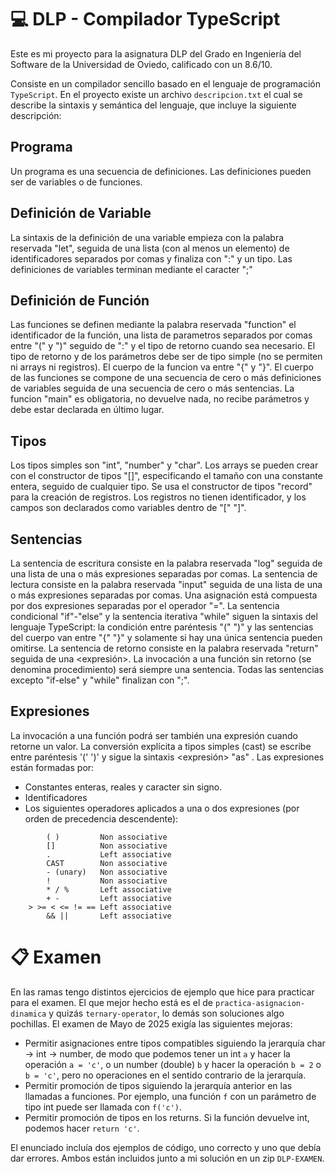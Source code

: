 # 💻​ DLP - Compilador TypeScript
Este es mi proyecto para la asignatura DLP del Grado en Ingeniería del Software de la Universidad de Oviedo, calificado con un 8.6/10.

Consiste en un compilador sencillo basado en el lenguaje de programación `TypeScript`. En el proyecto existe un archivo `descripcion.txt` el cual se describe la sintaxis 
y semántica del lenguaje, que incluye la siguiente descripción:

## Programa
Un programa es una secuencia de definiciones. 
Las definiciones pueden ser de variables o de funciones.

## Definición de Variable
La sintaxis de la definición de una variable empieza con la palabra 
reservada "let", seguida de una lista (con al menos un elemento) de 
identificadores separados por comas y finaliza con ":" y un tipo. 
Las definiciones de variables terminan mediante el caracter ";"

## Definición de Función
Las funciones se definen mediante la palabra reservada "function" el
 identificador de la función, una lista de parametros separados 
 por comas entre "(" y ")" seguido de ":" y el tipo de retorno 
 cuando sea necesario.
El tipo de retorno y de los parámetros debe ser de tipo simple 
(no se permiten ni arrays ni registros). 
El cuerpo de la funcion va entre "{" y "}".
El cuerpo de las funciones se compone de una secuencia de cero 
o más definiciones de variables seguida de una secuencia de cero 
o más sentencias.
La funcion "main" es obligatoria, no devuelve nada, no recibe parámetros y 
debe estar declarada en último lugar.

## Tipos
Los tipos simples son "int", "number" y "char".
Los arrays se pueden crear con el constructor de tipos "[]",
 especificando el tamaño con una constante entera, 
 seguido de cualquier tipo.
Se usa el constructor de tipos "record" para la creación de registros. 
Los registros no tienen identificador, y los campos son declarados
 como variables dentro de "[" "]".

## Sentencias
La sentencia de escritura consiste en la palabra reservada "log" seguida de una lista de una o más expresiones separadas por comas.
La sentencia de lectura consiste en la palabra reservada "input" seguida de una lista de una o más expresiones separadas por comas.
Una asignación está compuesta por dos expresiones separadas por el operador "=".
La sentencia condicional "if"-"else" y la sentencia iterativa "while" siguen la sintaxis del lenguaje TypeScript: la condición entre paréntesis "(" ")" y 
las sentencias del cuerpo van entre "{" "}" y solamente si hay una única sentencia pueden omitirse. 
La sentencia de retorno consiste en la palabra reservada "return" seguida de una <expresión>.
La invocación a una función sin retorno (se denomina procedimiento) será siempre una sentencia.
Todas las sentencias excepto "if-else" y "while" finalizan con ";".

## Expresiones
La invocación a una función podrá ser también una expresión cuando retorne un valor.
La conversión explícita a tipos simples (cast) se escribe entre paréntesis '(' ')' y sigue la sintaxis <expresión> "as" <tipo>. 
Las expresiones están formadas por:
- Constantes enteras, reales y caracter sin signo.
- Identificadores
- Los siguientes operadores aplicados a una o dos expresiones (por 
orden de precedencia descendente):
```
		( )			Non associative
		[]			Non associative
 		.			Left associative
        CAST     	Non associative
		- (unary)	Non associative
        !			Non associative
		* / %		Left associative
		+ -			Left associative
	> >= < <= != ==	Left associative
		&& ||		Left associative
```

# 📋 Examen
En las ramas tengo distintos ejercicios de ejemplo que hice para practicar para el examen. El que mejor hecho está es el de `practica-asignacion-dinamica` y quizás `ternary-operator`, lo demás son soluciones algo pochillas.
El examen de Mayo de 2025 exigía las siguientes mejoras:
*  Permitir asignaciones entre tipos compatibles siguiendo la jerarquía char -> int -> number, de modo que podemos tener un int `a` y hacer la operación `a = 'c'`, o un number (double) `b` y hacer la operación `b = 2` o `b = 'c'`, pero no operaciones en el sentido contrario de la jerarquía.
*  Permitir promoción de tipos siguiendo la jerarquía anterior en las llamadas a funciones. Por ejemplo, una función `f` con un parámetro de tipo int puede ser llamada con `f('c')`.
*  Permitir promoción de tipos en los returns. Si la función devuelve int, podemos hacer `return 'c'`.

El enunciado incluía dos ejemplos de código, uno correcto y uno que debía dar errores. Ambos están incluidos junto a mi solución en un zip `DLP-EXAMEN`.

